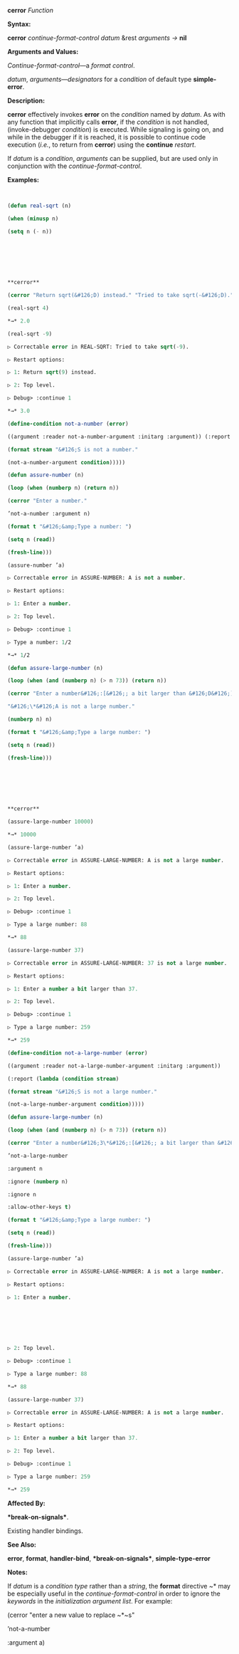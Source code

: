 **cerror** *Function* 



**Syntax:** 



**cerror** *continue-format-control datum* &amp;rest *arguments →* **nil** 



**Arguments and Values:** 



*Continue-format-control*—a *format control*. 



*datum*, *arguments*—*designators* for a *condition* of default type **simple-error**. 



**Description:** 



**cerror** effectively invokes **error** on the *condition* named by *datum*. As with any function that implicitly calls **error**, if the *condition* is not handled, (invoke-debugger *condition*) is executed. While signaling is going on, and while in the debugger if it is reached, it is possible to continue code execution (*i.e.*, to return from **cerror**) using the **continue** *restart*. 



If *datum* is a *condition*, *arguments* can be supplied, but are used only in conjunction with the *continue-format-control*. 



**Examples:**
```lisp
 

(defun real-sqrt (n) 

(when (minusp n) 

(setq n (- n)) 



 

 

**cerror** 

(cerror "Return sqrt(&#126;D) instead." "Tried to take sqrt(-&#126;D)." n)) (sqrt n)) 

(real-sqrt 4) 

*→* 2.0 

(real-sqrt -9) 

▷ Correctable error in REAL-SQRT: Tried to take sqrt(-9). 

▷ Restart options: 

▷ 1: Return sqrt(9) instead. 

▷ 2: Top level. 

▷ Debug> :continue 1 

*→* 3.0 

(define-condition not-a-number (error) 

((argument :reader not-a-number-argument :initarg :argument)) (:report (lambda (condition stream) 

(format stream "&#126;S is not a number." 

(not-a-number-argument condition))))) 

(defun assure-number (n) 

(loop (when (numberp n) (return n)) 

(cerror "Enter a number." 

’not-a-number :argument n) 

(format t "&#126;&amp;Type a number: ") 

(setq n (read)) 

(fresh-line))) 

(assure-number ’a) 

▷ Correctable error in ASSURE-NUMBER: A is not a number. 

▷ Restart options: 

▷ 1: Enter a number. 

▷ 2: Top level. 

▷ Debug> :continue 1 

▷ Type a number: 1/2 

*→* 1/2 

(defun assure-large-number (n) 

(loop (when (and (numberp n) (> n 73)) (return n)) 

(cerror "Enter a number&#126;:[&#126;; a bit larger than &#126;D&#126;]." 

"&#126;\*&#126;A is not a large number." 

(numberp n) n) 

(format t "&#126;&amp;Type a large number: ") 

(setq n (read)) 

(fresh-line))) 



 

 

**cerror** 

(assure-large-number 10000) 

*→* 10000 

(assure-large-number ’a) 

▷ Correctable error in ASSURE-LARGE-NUMBER: A is not a large number. 

▷ Restart options: 

▷ 1: Enter a number. 

▷ 2: Top level. 

▷ Debug> :continue 1 

▷ Type a large number: 88 

*→* 88 

(assure-large-number 37) 

▷ Correctable error in ASSURE-LARGE-NUMBER: 37 is not a large number. 

▷ Restart options: 

▷ 1: Enter a number a bit larger than 37. 

▷ 2: Top level. 

▷ Debug> :continue 1 

▷ Type a large number: 259 

*→* 259 

(define-condition not-a-large-number (error) 

((argument :reader not-a-large-number-argument :initarg :argument)) 

(:report (lambda (condition stream) 

(format stream "&#126;S is not a large number." 

(not-a-large-number-argument condition))))) 

(defun assure-large-number (n) 

(loop (when (and (numberp n) (> n 73)) (return n)) 

(cerror "Enter a number&#126;3\*&#126;:[&#126;; a bit larger than &#126;\*&#126;D&#126;]." 

’not-a-large-number 

:argument n 

:ignore (numberp n) 

:ignore n 

:allow-other-keys t) 

(format t "&#126;&amp;Type a large number: ") 

(setq n (read)) 

(fresh-line))) 

(assure-large-number ’a) 

▷ Correctable error in ASSURE-LARGE-NUMBER: A is not a large number. 

▷ Restart options: 

▷ 1: Enter a number. 



 

 

▷ 2: Top level. 

▷ Debug> :continue 1 

▷ Type a large number: 88 

*→* 88 

(assure-large-number 37) 

▷ Correctable error in ASSURE-LARGE-NUMBER: A is not a large number. 

▷ Restart options: 

▷ 1: Enter a number a bit larger than 37. 

▷ 2: Top level. 

▷ Debug> :continue 1 

▷ Type a large number: 259 

*→* 259 


```
**Affected By:** 



**\*break-on-signals\***. 



Existing handler bindings. 



**See Also:** 



**error**, **format**, **handler-bind**, **\*break-on-signals\***, **simple-type-error** 



**Notes:** 



If *datum* is a *condition type* rather than a *string*, the **format** directive &#126;\* may be especially useful in the *continue-format-control* in order to ignore the *keywords* in the *initialization argument list*. For example: 



(cerror "enter a new value to replace &#126;\*&#126;s" 



’not-a-number 



:argument a) 



